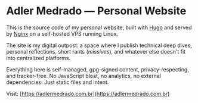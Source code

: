 # Adler Medrado — Personal Website

This is the source code of my personal website, built with [Hugo](https://gohugo.io/) and served by [Nginx](https://nginx.org/) on a self-hosted VPS running Linux.

The site is my digital outpost: a space where I publish technical deep dives, personal reflections, short rants (*missives*), and whatever else doesn't fit into centralized platforms.

Everything here is self-managed, gpg-signed content, privacy-respecting, and tracker-free. No JavaScript bloat, no analytics, no external dependencies. Just static files and intent.

Visit: [https://adlermedrado.com.br](https://adlermedrado.com.br)


